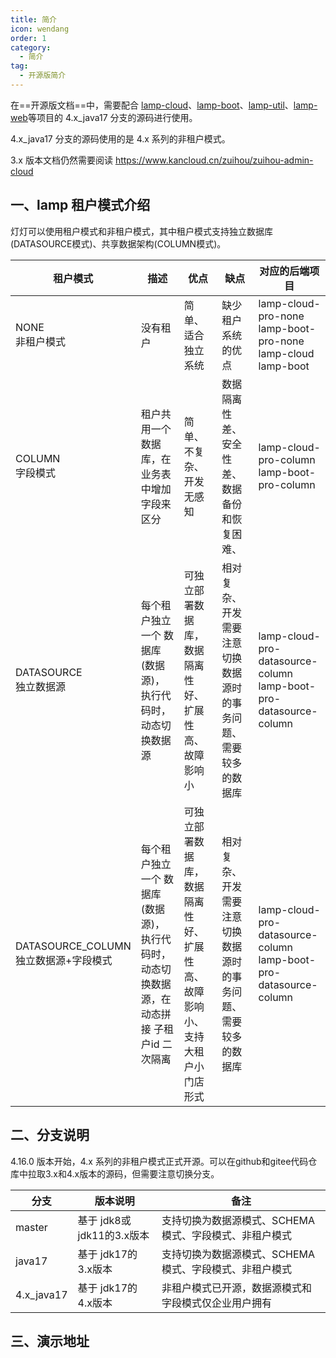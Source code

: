 ```yaml
---
title: 简介
icon: wendang
order: 1
category:
  - 简介 
tag:
  - 开源版简介
---
```


在==开源版文档==中，需要配合 [lamp-cloud](https://gitee.com/dromara/lamp-cloud/tree/4.x_java17/)、[lamp-boot](https://gitee.com/zuihou111/lamp-boot/tree/4.x_java17/)、[lamp-util](https://gitee.com/zuihou111/lamp-util/tree/4.x_java17/)、[lamp-web](https://gitee.com/zuihou111/lamp-web/tree/4.x_java17/)等项目的 4.x_java17 分支的源码进行使用。

4.x_java17 分支的源码使用的是 4.x 系列的非租户模式。

3.x 版本文档仍然需要阅读 https://www.kancloud.cn/zuihou/zuihou-admin-cloud

## 一、lamp 租户模式介绍

灯灯可以使用租户模式和非租户模式，其中租户模式支持独立数据库(DATASOURCE模式)、共享数据架构(COLUMN模式)。

| 租户模式                                  | 描述                                                         | 优点                                                         | 缺点                                                         | 对应的后端项目                                               |
| ----------------------------------------- | ------------------------------------------------------------ | ------------------------------------------------------------ | ------------------------------------------------------------ | ------------------------------------------------------------ |
| NONE<br/>非租户模式                       | 没有租户                                                     | 简单、适合独立系统                                           | 缺少租户系统的优点                                           | lamp-cloud-pro-none<br/>lamp-boot-pro-none<br/>lamp-cloud<br/>lamp-boot |
| COLUMN<br/>字段模式                       | 租户共用一个数据库，在业务表中增加字段来区分                 | 简单、不复杂、开发无感知                                     | 数据隔离性差、安全性差、数据备份和恢复困难、                 | lamp-cloud-pro-column<br/>lamp-boot-pro-column               |
| DATASOURCE<br/>独立数据源                 | 每个租户独立一个 数据库(数据源)，执行代码时，动态切换数据源  | 可独立部署数据库，数据隔离性好、扩展性高、故障影响小         | 相对复杂、开发需要注意切换数据源时的事务问题、需要较多的数据库 | lamp-cloud-pro-datasource-column<br/>lamp-boot-pro-datasource-column |
| DATASOURCE_COLUMN<br/>独立数据源+字段模式 | 每个租户独立一个 数据库(数据源)，执行代码时，动态切换数据源，在动态拼接 子租户id 二次隔离 | 可独立部署数据库，数据隔离性好、扩展性高、故障影响小、支持大租户小门店形式 | 相对复杂、开发需要注意切换数据源时的事务问题、需要较多的数据库 | lamp-cloud-pro-datasource-column<br/>lamp-boot-pro-datasource-column |

## 二、分支说明

4.16.0 版本开始，4.x 系列的非租户模式正式开源。可以在github和gitee代码仓库中拉取3.x和4.x版本的源码，但需要注意切换分支。

| 分支       | 版本说明                  | 备注                                                   |
| ---------- | ------------------------- | ------------------------------------------------------ |
| master     | 基于 jdk8或jdk11的3.x版本 | 支持切换为数据源模式、SCHEMA模式、字段模式、非租户模式 |
| java17     | 基于 jdk17的3.x版本       | 支持切换为数据源模式、SCHEMA模式、字段模式、非租户模式 |
| 4.x_java17 | 基于 jdk17的4.x版本       | 非租户模式已开源，数据源模式和字段模式仅企业用户拥有   |

## 三、演示地址

<!-- @include: ../doc/演示地址.snippet.md -->
